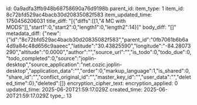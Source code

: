 id: 0a9adfa3ffb948b68758690a76d9198b
parent_id: 
item_type: 1
item_id: 8c72bfd529ac4bacb30d20835082f583
item_updated_time: 1750456206031
title_diff: "[{\"diffs\":[[1,\"4 MC with MODS\"]],\"start1\":0,\"start2\":0,\"length1\":0,\"length2\":14}]"
body_diff: "[]"
metadata_diff: {"new":{"id":"8c72bfd529ac4bacb30d20835082f583","parent_id":"0fb7061b6b6a4d9a84c48d656c9aaeec","latitude":"30.43825590","longitude":"-84.28073290","altitude":"0.0000","author":"","source_url":"","is_todo":0,"todo_due":0,"todo_completed":0,"source":"joplin-desktop","source_application":"net.cozic.joplin-desktop","application_data":"","order":0,"markup_language":1,"is_shared":0,"share_id":"","conflict_original_id":"","master_key_id":"","user_data":"","deleted_time":0},"deleted":[]}
encryption_cipher_text: 
encryption_applied: 0
updated_time: 2025-06-20T21:59:17.029Z
created_time: 2025-06-20T21:59:17.029Z
type_: 13